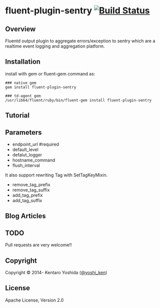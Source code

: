 # fluent-plugin-sentry [![Build Status](https://travis-ci.org/y-ken/fluent-plugin-sentry.png?branch=master)](https://travis-ci.org/y-ken/fluent-plugin-sentry)

## Overview

Fluentd output plugin to aggregate errors/exception to sentry which are a realtime event logging and aggregation platform.

## Installation

install with gem or fluent-gem command as:

`````
### native gem
gem install fluent-plugin-sentry

### td-agent gem
/usr/lib64/fluent/ruby/bin/fluent-gem install fluent-plugin-sentry
`````

## Tutorial

## Parameters

* endpoint_url #required
* default_level
* defalut_logger
* hostname_command
* flush_interval

It also support rewriting Tag with SetTagKeyMixin.

* remove_tag_prefix
* remove_tag_suffix
* add_tag_prefix
* add_tag_suffix

## Blog Articles

## TODO

Pull requests are very welcome!!

## Copyright

Copyright © 2014- Kentaro Yoshida ([@yoshi_ken](https://twitter.com/yoshi_ken))

## License

Apache License, Version 2.0
